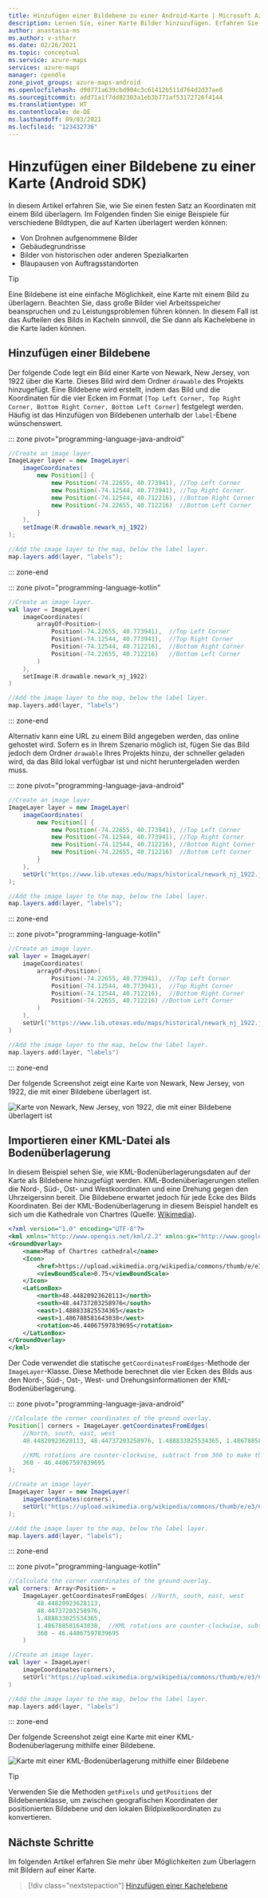 ```yaml
---
title: Hinzufügen einer Bildebene zu einer Android-Karte | Microsoft Azure Maps
description: Lernen Sie, einer Karte Bilder hinzuzufügen. Erfahren Sie, wie Sie das Azure Maps Android SDK zum Anpassen von Bildebenen und Überlagern mit Bildern auf festen Koordinatensätzen verwenden.
author: anastasia-ms
ms.author: v-stharr
ms.date: 02/26/2021
ms.topic: conceptual
ms.service: azure-maps
services: azure-maps
manager: cpendle
zone_pivot_groups: azure-maps-android
ms.openlocfilehash: d90771a639cbd904c3c61412b511d764d2d37ae8
ms.sourcegitcommit: add71a1f7dd82303a1eb3b771af53172726f4144
ms.translationtype: HT
ms.contentlocale: de-DE
ms.lasthandoff: 09/03/2021
ms.locfileid: "123432736"
---
```

# <a name="add-an-image-layer-to-a-map-android-sdk"></a>Hinzufügen einer Bildebene zu einer Karte (Android SDK)

In diesem Artikel erfahren Sie, wie Sie einen festen Satz an Koordinaten mit einem Bild überlagern. Im Folgenden finden Sie einige Beispiele für verschiedene Bildtypen, die auf Karten überlagert werden können:

* Von Drohnen aufgenommene Bilder
* Gebäudegrundrisse
* Bilder von historischen oder anderen Spezialkarten
* Blaupausen von Auftragsstandorten

> [!TIP]
> Eine Bildebene ist eine einfache Möglichkeit, eine Karte mit einem Bild zu überlagern. Beachten Sie, dass große Bilder viel Arbeitsspeicher beanspruchen und zu Leistungsproblemen führen können. In diesem Fall ist das Aufteilen des Bilds in Kacheln sinnvoll, die Sie dann als Kachelebene in die Karte laden können.

## <a name="add-an-image-layer"></a>Hinzufügen einer Bildebene

Der folgende Code legt ein Bild einer Karte von Newark, New Jersey, von 1922 über die Karte. Dieses Bild wird dem Ordner `drawable` des Projekts hinzugefügt. Eine Bildebene wird erstellt, indem das Bild und die Koordinaten für die vier Ecken im Format `[Top Left Corner, Top Right Corner, Bottom Right Corner, Bottom Left Corner]` festgelegt werden. Häufig ist das Hinzufügen von Bildebenen unterhalb der `label`-Ebene wünschenswert.

::: zone pivot="programming-language-java-android"

```java
//Create an image layer.
ImageLayer layer = new ImageLayer(
    imageCoordinates(
        new Position[] {
            new Position(-74.22655, 40.773941), //Top Left Corner
            new Position(-74.12544, 40.773941), //Top Right Corner
            new Position(-74.12544, 40.712216), //Bottom Right Corner
            new Position(-74.22655, 40.712216)  //Bottom Left Corner
        }
    ),
    setImage(R.drawable.newark_nj_1922)
);

//Add the image layer to the map, below the label layer.
map.layers.add(layer, "labels");
```

::: zone-end

::: zone pivot="programming-language-kotlin"

```kotlin
//Create an image layer.
val layer = ImageLayer(
    imageCoordinates(
        arrayOf<Position>(
            Position(-74.22655, 40.773941),  //Top Left Corner
            Position(-74.12544, 40.773941),  //Top Right Corner
            Position(-74.12544, 40.712216),  //Bottom Right Corner
            Position(-74.22655, 40.712216)   //Bottom Left Corner
        )
    ),
    setImage(R.drawable.newark_nj_1922)
)

//Add the image layer to the map, below the label layer.
map.layers.add(layer, "labels")
```

::: zone-end

Alternativ kann eine URL zu einem Bild angegeben werden, das online gehostet wird. Sofern es in Ihrem Szenario möglich ist, fügen Sie das Bild jedoch dem Ordner `drawable` Ihres Projekts hinzu, der schneller geladen wird, da das Bild lokal verfügbar ist und nicht heruntergeladen werden muss.

::: zone pivot="programming-language-java-android"

```java
//Create an image layer.
ImageLayer layer = new ImageLayer(
    imageCoordinates(
        new Position[] {
            new Position(-74.22655, 40.773941), //Top Left Corner
            new Position(-74.12544, 40.773941), //Top Right Corner
            new Position(-74.12544, 40.712216), //Bottom Right Corner
            new Position(-74.22655, 40.712216)  //Bottom Left Corner
        }
    ),
    setUrl("https://www.lib.utexas.edu/maps/historical/newark_nj_1922.jpg")
);

//Add the image layer to the map, below the label layer.
map.layers.add(layer, "labels");
```

::: zone-end

::: zone pivot="programming-language-kotlin"

```kotlin
//Create an image layer.
val layer = ImageLayer(
    imageCoordinates(
        arrayOf<Position>(
            Position(-74.22655, 40.773941),  //Top Left Corner
            Position(-74.12544, 40.773941),  //Top Right Corner
            Position(-74.12544, 40.712216),  //Bottom Right Corner
            Position(-74.22655, 40.712216) //Bottom Left Corner
        )
    ),
    setUrl("https://www.lib.utexas.edu/maps/historical/newark_nj_1922.jpg")
)

//Add the image layer to the map, below the label layer.
map.layers.add(layer, "labels")
```

::: zone-end

Der folgende Screenshot zeigt eine Karte von Newark, New Jersey, von 1922, die mit einer Bildebene überlagert ist.

![Karte von Newark, New Jersey, von 1922, die mit einer Bildebene überlagert ist](media/map-add-image-layer-android/android-image-layer.gif)

## <a name="import-a-kml-file-as-ground-overlay"></a>Importieren einer KML-Datei als Bodenüberlagerung

In diesem Beispiel sehen Sie, wie KML-Bodenüberlagerungsdaten auf der Karte als Bildebene hinzugefügt werden. KML-Bodenüberlagerungen stellen die Nord-, Süd-, Ost- und Westkoordinaten und eine Drehung gegen den Uhrzeigersinn bereit. Die Bildebene erwartet jedoch für jede Ecke des Bilds Koordinaten. Bei der KML-Bodenüberlagerung in diesem Beispiel handelt es sich um die Kathedrale von Chartres (Quelle: [Wikimedia](https://commons.wikimedia.org/wiki/File:Chartres.svg/overlay.kml)).

```xml
<?xml version="1.0" encoding="UTF-8"?>
<kml xmlns="http://www.opengis.net/kml/2.2" xmlns:gx="http://www.google.com/kml/ext/2.2" xmlns:kml="http://www.opengis.net/kml/2.2" xmlns:atom="http://www.w3.org/2005/Atom">
<GroundOverlay>
    <name>Map of Chartres cathedral</name>
    <Icon>
        <href>https://upload.wikimedia.org/wikipedia/commons/thumb/e/e3/Chartres.svg/1600px-Chartres.svg.png</href>
        <viewBoundScale>0.75</viewBoundScale>
    </Icon>
    <LatLonBox>
        <north>48.44820923628113</north>
        <south>48.44737203258976</south>
        <east>1.488833825534365</east>
        <west>1.486788581643038</west>
        <rotation>46.44067597839695</rotation>
    </LatLonBox>
</GroundOverlay>
</kml>
```

Der Code verwendet die statische `getCoordinatesFromEdges`-Methode der `ImageLayer`-Klasse. Diese Methode berechnet die vier Ecken des Bilds aus den Nord-, Süd-, Ost-, West- und Drehungsinformationen der KML-Bodenüberlagerung.

::: zone pivot="programming-language-java-android"

```java
//Calculate the corner coordinates of the ground overlay.
Position[] corners = ImageLayer.getCoordinatesFromEdges(
    //North, south, east, west
    48.44820923628113, 48.44737203258976, 1.488833825534365, 1.486788581643038,

    //KML rotations are counter-clockwise, subtract from 360 to make them clockwise.
    360 - 46.44067597839695
);

//Create an image layer.
ImageLayer layer = new ImageLayer(
    imageCoordinates(corners),
    setUrl("https://upload.wikimedia.org/wikipedia/commons/thumb/e/e3/Chartres.svg/1600px-Chartres.svg.png")
);

//Add the image layer to the map, below the label layer.
map.layers.add(layer, "labels");
```

::: zone-end

::: zone pivot="programming-language-kotlin"

```kotlin
//Calculate the corner coordinates of the ground overlay.
val corners: Array<Position> =
    ImageLayer.getCoordinatesFromEdges( //North, south, east, west
        48.44820923628113,
        48.44737203258976,
        1.488833825534365,
        1.486788581643038,  //KML rotations are counter-clockwise, subtract from 360 to make them clockwise.
        360 - 46.44067597839695
    )

//Create an image layer.
val layer = ImageLayer(
    imageCoordinates(corners),
    setUrl("https://upload.wikimedia.org/wikipedia/commons/thumb/e/e3/Chartres.svg/1600px-Chartres.svg.png")
)

//Add the image layer to the map, below the label layer.
map.layers.add(layer, "labels")
```

::: zone-end

Der folgende Screenshot zeigt eine Karte mit einer KML-Bodenüberlagerung mithilfe einer Bildebene.

![Karte mit einer KML-Bodenüberlagerung mithilfe einer Bildebene](media/map-add-image-layer-android/android-ground-overlay.jpg)

> [!TIP]
> Verwenden Sie die Methoden `getPixels` und `getPositions` der Bildebenenklasse, um zwischen geografischen Koordinaten der positionierten Bildebene und den lokalen Bildpixelkoordinaten zu konvertieren.

## <a name="next-steps"></a>Nächste Schritte

Im folgenden Artikel erfahren Sie mehr über Möglichkeiten zum Überlagern mit Bildern auf einer Karte.

> [!div class="nextstepaction"]
> [Hinzufügen einer Kachelebene](how-to-add-tile-layer-android-map.md)
